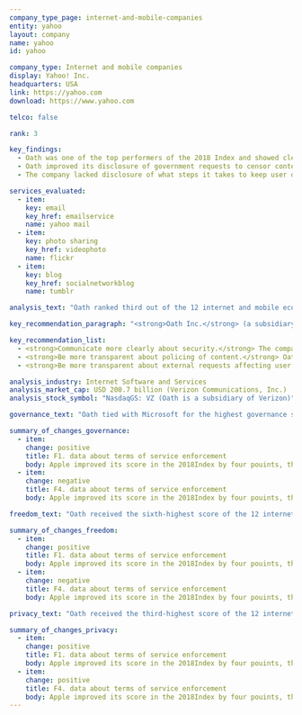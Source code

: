 ```yaml
---
company_type_page: internet-and-mobile-companies
entity: yahoo
layout: company
name: yahoo
id: yahoo

company_type: Internet and mobile companies
display: Yahoo! Inc.
headquarters: USA
link: https://yahoo.com
download: https://www.yahoo.com

telco: false

rank: 3

key_findings:
  - Oath was one of the top performers of the 2018 Index and showed clear commitments to respect freedom of expression and privacy.
  - Oath improved its disclosure of government requests to censor content and hand over user data, and clarified options users have to opt out of targeted advertising.
  - The company lacked disclosure of what steps it takes to keep user data secure, including how it handles data breaches.

services_evaluated:
  - item:
    key: email
    key_href: emailservice
    name: yahoo mail
  - item:
    key: photo sharing
    key_href: videophoto
    name: flickr
  - item:
    key: blog
    key_href: socialnetworkblog
    name: tumblr

analysis_text: "Oath ranked third out of the 12 internet and mobile ecosystem companies evaluated, behind Google and Microsoft. A member of the Global Network Initiative (GNI), Oath has continued to implement many of the human rights commitments and policies previously established by Yahoo, following Verizon’s acquisition of Yahoo and the establishment of Oath in June 2017. The company made several improvements in the 2018 Index, including incorporating Tumblr into Oath’s more detailed transparency reporting. While Oath disclosed a strong commitment to respect human rights at the governance level, it could still improve its disclosure of key policies affecting users’ freedom of expression and privacy. It could be more transparent about how it polices content on its services and could be more clear about its security practices. Oath disclosed less data than all other U.S. internet and mobile ecosystem companies about the government and private requests it received for user information. <a href=\"https://www.congress.gov/bill/114th-congress/house-bill/2048\" target=\"_blank\">U.S. law prohibits companies</a> from disclosing exact numbers of government requests for stored and real-time user information they receive, which prevented Oath from being fully transparent in that area."

key_recommendation_paragraph: "<strong>Oath Inc.</strong> (a subsidiary of Verizon Communications) provides a range of communication, sharing, and information and content services. Following the acquisition of Yahoo by Verizon Communications in June 2017, Verizon combined Yahoo-branded services and AOL-branded services into a new subsidiary called Oath."

key_recommendation_list:
  - <strong>Communicate more clearly about security.</strong> The company should disclose more about its processes for responding to data breaches and preventing unauthorized access.
  - <strong>Be more transparent about policing of content.</strong> Oath should disclose data about the volume and nature of content or accounts it restricts for terms of service violations.
  - <strong>Be more transparent about external requests affecting user rights.</strong> Oath should improve its disclosure of government and private requests to restrict content or accounts and hand over user information.

analysis_industry: Internet Software and Services
analysis_market_cap: USD 200.7 billion (Verizon Communications, Inc.)
analysis_stock_symbol: "NasdaqGS: VZ (Oath is a subsidiary of Verizon)"

governance_text: "Oath tied with Microsoft for the highest governance score among internet and mobile ecosystem companies. The company disclosed a clear commitment to freedom of expression and privacy as human rights (G1), evidence of senior leadership oversight of human rights concerns (G2), and employee training and a whistleblower program addressing freedom of expression and privacy (G3). Oath disclosed evidence that it engages with stakeholders, including civil society, on freedom of expression and privacy issues (G5). Disclosure of its human rights due diligence processes (G4) declined slightly since the 2017 Index, due to less clear disclosure of whether its human rights impact assessments (HRIAs) are incorporated into executive- or board-level decisions (G4). Like most companies evaluated, Oath did not disclose sufficient grievance and remedy mechanisms (G6)."

summary_of_changes_governance:
  - item:
    change: positive
    title: F1. data about terms of service enforcement
    body: Apple improved its score in the 2018Index by four pouints, the second-largest score improvement of any company evaluated(after Twitter). The company improved its public commitment.
  - item:
    change: negative
    title: F4. data about terms of service enforcement
    body: Apple improved its score in the 2018Index by four pouints, the second-largest score improvement of any company evaluated(after Twitter). The company improved its public commitment.

freedom_text: "Oath received the sixth-highest score of the 12 internet and mobile ecosystem companies evaluated in the Freedom of Expression category, behind Facebook, Google, Kakao, Microsoft, and Twitter.<br /><br /><strong>Restricting content and accounts:</strong> Oath was less transparent about its process for enforcing its terms of service (F3) than many of its peers, including Facebook, Google, Kakao, Microsoft, and Twitter. Like most companies, Oath did not disclose any data about the volume or nature of actions it took to enforce its rules, such as removing content or restricting users’ accounts (F4). The company clarified and improved policies regarding whether it notifies users of account restrictions (F8).<br /><br /><strong>Content and account restriction requests:</strong> Oath disclosed more than all of its peers other than Google about how it handles government and private requests to censor content or restrict accounts (F5-F7). It improved its disclosure due to the inclusion of Tumblr in the parent company’s transparency reports, which contained more comprehensive information than Tumblr's previous reports. Like most companies evaluated, Oath provided less thorough disclosure of its processes for content or account restriction requests filed through private processes than it did for government requests (F5).<br /><br /><strong>Identity policy:</strong> Tumblr disclosed it does not require users to verify their identities, but for Yahoo Mail and Flickr, the company disclosed that users are required to verify their account with a phone number, which in some jurisdictions can be used by law enforcement or other government officials to connect users with their offline identities (F11)."

summary_of_changes_freedom:
  - item:
    change: positive
    title: F1. data about terms of service enforcement
    body: Apple improved its score in the 2018Index by four pouints, the second-largest score improvement of any company evaluated(after Twitter). The company improved its public commitment.
  - item:
    change: negative
    title: F4. data about terms of service enforcement
    body: Apple improved its score in the 2018Index by four pouints, the second-largest score improvement of any company evaluated(after Twitter). The company improved its public commitment.

privacy_text: "Oath received the third-highest score of the 12 internet and mobile ecosystem companies evaluated in the Privacy category, behind Google and Microsoft and on par with Apple.<br /><br /><strong>Handling of user information:</strong> Oath disclosed less than Twitter and Google but more than the other internet and mobile ecosystem companies evaluated about how it handles user information (P3-P9). Oath disclosed more about what user information it collects and shares (P3, P4) than it did about its purpose for doing so (P5). While it improved its disclosure of options users have to opt out of targeted advertising (P7), this suggested that targeted advertising is on by default. Oath offered more information than most of its peers, aside from Google, about whether users can access the information that the company holds about them (P8).<br /><br /><strong>Requests for user information:</strong> Oath was less transparent than Google and Microsoft about its process for responding to government and private requests for user information (P10), but disclosed more than the rest of its peers. Oath now includes Tumblr in its transparency reporting, which contained more detailed disclosure of Tumblr’s handling of government and private requests for user information. However, Oath disclosed less data than all other U.S. internet and mobile ecosystem companies about the government and private requests it received for user data (P11). Oath did not disclose the exact number of requests received for stored or real-time user data, or what actions it took in response to these requests, because U.S. companies are  <a href=\"https://www.congress.gov/bill/114th-congress/house-bill/2048\" target=\"_blank\">prohibited by law</a> from doing so. The company disclosed clear policies for notifying users of government requests for their user information, when legally possible, similar to most U.S. companies (P12).<br /><br /><strong>Security:</strong> Oath disclosed less about its security policies than Google, Yandex, Microsoft, Kakao, and Apple (P13-P18). It disclosed nothing about its policies for handling data breaches (P15), like most companies in the Index. Oath’s disclosure of its encryption practices improved slightly due to a change in Tumblr’s disclosure in which the company stated that the transmission of data for Tumblr blogs is encrypted by default (P16)."

summary_of_changes_privacy:
  - item:
    change: positive
    title: F1. data about terms of service enforcement
    body: Apple improved its score in the 2018Index by four pouints, the second-largest score improvement of any company evaluated(after Twitter). The company improved its public commitment.
  - item:
    change: positive
    title: F4. data about terms of service enforcement
    body: Apple improved its score in the 2018Index by four pouints, the second-largest score improvement of any company evaluated(after Twitter). The company improved its public commitment.
---
```

